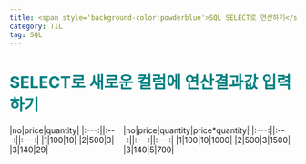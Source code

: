 ```yaml
---
title: <span style='background-color:powderblue'>SQL SELECT로 연산하기</span>
category: TIL
tag: SQL
---
```

# <span style='color:teal'>SELECT로 새로운 컬럼에 연산결과값 입력하기</span>
<div style='display:flex'>
<div>
|no|price|quantity|
|:---:||:---:||:---:|
|1|100|10|
|2|500|3|
|3|140|29|
</div>
<div>
|no|price|quantity|price*quantity|
|:---:||:---:||:---:||:---:|
|1|100|10|1000|
|2|500|3|1500|
|3|140|5|700|
</div>
</div>